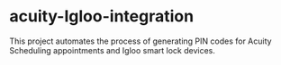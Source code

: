 # acuity-Igloo-integration
This project automates the process of generating PIN codes for Acuity Scheduling appointments and Igloo smart lock devices.
